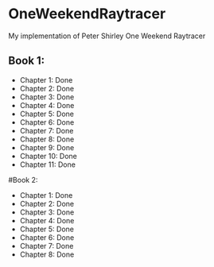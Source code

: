 # OneWeekendRaytracer
My implementation of Peter Shirley One Weekend Raytracer

## Book 1: 

* Chapter 1: Done
* Chapter 2: Done
* Chapter 3: Done
* Chapter 4: Done 
* Chapter 5: Done
* Chapter 6: Done
* Chapter 7: Done
* Chapter 8: Done
* Chapter 9: Done
* Chapter 10: Done
* Chapter 11: Done

#Book 2:
* Chapter 1: Done
* Chapter 2: Done
* Chapter 3: Done
* Chapter 4: Done 
* Chapter 5: Done
* Chapter 6: Done
* Chapter 7: Done
* Chapter 8: Done